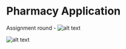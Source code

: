 # Pharmacy Application

Assignment round - 
![alt text](https://i.ibb.co/pfq8WpB/ss.png)

![alt text](https://i.ibb.co/5WJ1zdJ/sss.png)
